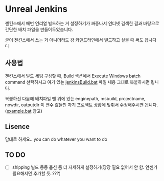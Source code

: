 # Unreal Jenkins

젠킨스에서 매번 언리얼 빌드하는 거 설정하기가 짜증나서 인터넷 검색한 결과 바탕으로 간단한 배치 파일을 만들어두었습니다.

굳이 젠킨스에서 쓰는 거 아니더라도 걍 커맨드라인에서 빌드하고 싶을 때 써도 됩니다다

## 사용법

젠킨스에서 빌드 세팅 구성할 때, Build 섹션에서 Execute Windows batch command 선택하시고 여기 있는 [jenkinsBuild.bat](jenkinsBuild.bat) 파일 내용 그대로 복붙하시면 됩니다.

복붙하신 다음에 배치파일 맨 위에 있는  enginepath, msbuild, projectname, nowdir, outputdir 이 변수 값들만 자기 프로젝트 상황에 맞춰서 수정해주시면 됩니다.([example.bat](example.bat) 참고)

## Lisence

맘대로 하세요.. you can do whatever you want to do

## TO DO

- [ ] shipping 빌드 등등 옵션 좀 더 자세하게 설정하기(당장 필요 없어서 안 함. 언젠가 필요해지면 추가할 듯..???)
